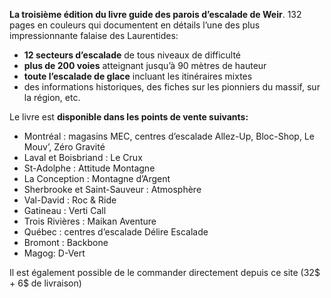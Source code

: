 **La troisième édition du livre guide des parois d’escalade de Weir**. 132 pages en couleurs qui documentent en détails l’une des plus impressionnante falaise des Laurentides:

- **12 secteurs d’escalade** de tous niveaux de difficulté
- **plus de 200 voies** atteignant jusqu’à 90 mètres de hauteur
- **toute l’escalade de glace** incluant les itinéraires mixtes
- des informations historiques, des fiches sur les pionniers du massif, sur la région, etc.


Le livre est **disponible dans les points de vente suivants:**

- Montréal : magasins MEC, centres d’escalade Allez-Up, Bloc-Shop, Le Mouv’, Zéro Gravité
- Laval et Boisbriand : Le Crux
- St-Adolphe : Attitude Montagne
- La Conception : Montagne d’Argent
- Sherbrooke et Saint-Sauveur : Atmosphère
- Val-David : Roc & Ride
- Gatineau : Verti Call
- Trois Rivières : Maikan Aventure
- Québec : centres d’escalade Délire Escalade
- Bromont : Backbone
- Magog: D-Vert

Il est également possible de le commander directement depuis ce site (32$ + 6$ de livraison)
